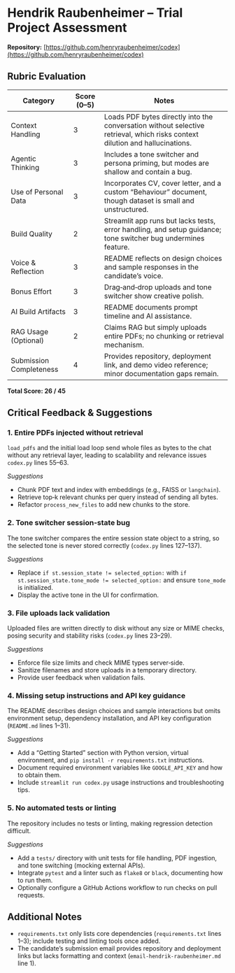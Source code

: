 # Hendrik Raubenheimer – Trial Project Assessment

**Repository:** [https://github.com/henryraubenheimer/codex](https://github.com/henryraubenheimer/codex)

## Rubric Evaluation

| Category | Score (0–5) | Notes |
| --- | --- | --- |
| Context Handling | 3 | Loads PDF bytes directly into the conversation without selective retrieval, which risks context dilution and hallucinations. |
| Agentic Thinking | 3 | Includes a tone switcher and persona priming, but modes are shallow and contain a bug. |
| Use of Personal Data | 3 | Incorporates CV, cover letter, and a custom “Behaviour” document, though dataset is small and unstructured. |
| Build Quality | 2 | Streamlit app runs but lacks tests, error handling, and setup guidance; tone switcher bug undermines feature. |
| Voice & Reflection | 3 | README reflects on design choices and sample responses in the candidate’s voice. |
| Bonus Effort | 3 | Drag‑and‑drop uploads and tone switcher show creative polish. |
| AI Build Artifacts | 3 | README documents prompt timeline and AI assistance. |
| RAG Usage (Optional) | 2 | Claims RAG but simply uploads entire PDFs; no chunking or retrieval mechanism. |
| Submission Completeness | 4 | Provides repository, deployment link, and demo video reference; minor documentation gaps remain. |

**Total Score: 26 / 45**

## Critical Feedback & Suggestions

### 1. Entire PDFs injected without retrieval
`load_pdfs` and the initial load loop send whole files as bytes to the chat without any retrieval layer, leading to scalability and relevance issues
`codex.py` lines 55–63.

*Suggestions*
- Chunk PDF text and index with embeddings (e.g., FAISS or `langchain`).
- Retrieve top‑k relevant chunks per query instead of sending all bytes.
- Refactor `process_new_files` to add new chunks to the store.

### 2. Tone switcher session-state bug
The tone switcher compares the entire session state object to a string, so the selected tone is never stored correctly (`codex.py` lines 127–137).

*Suggestions*
- Replace `if st.session_state != selected_option:` with `if st.session_state.tone_mode != selected_option:` and ensure `tone_mode` is initialized.
- Display the active tone in the UI for confirmation.

### 3. File uploads lack validation
Uploaded files are written directly to disk without any size or MIME checks, posing security and stability risks (`codex.py` lines 23–29).

*Suggestions*
- Enforce file size limits and check MIME types server‑side.
- Sanitize filenames and store uploads in a temporary directory.
- Provide user feedback when validation fails.

### 4. Missing setup instructions and API key guidance
The README describes design choices and sample interactions but omits environment setup, dependency installation, and API key configuration (`README.md` lines 1–31).

*Suggestions*
- Add a “Getting Started” section with Python version, virtual environment, and `pip install -r requirements.txt` instructions.
- Document required environment variables like `GOOGLE_API_KEY` and how to obtain them.
- Include `streamlit run codex.py` usage instructions and troubleshooting tips.

### 5. No automated tests or linting
The repository includes no tests or linting, making regression detection difficult.

*Suggestions*
- Add a `tests/` directory with unit tests for file handling, PDF ingestion, and tone switching (mocking external APIs).
- Integrate `pytest` and a linter such as `flake8` or `black`, documenting how to run them.
- Optionally configure a GitHub Actions workflow to run checks on pull requests.

## Additional Notes
- `requirements.txt` only lists core dependencies (`requirements.txt` lines 1–3); include testing and linting tools once added.
- The candidate’s submission email provides repository and deployment links but lacks formatting and context (`email-hendrik-raubenheimer.md` line 1).
